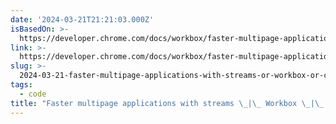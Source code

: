 ```yaml
---
date: '2024-03-21T21:21:03.000Z'
isBasedOn: >-
  https://developer.chrome.com/docs/workbox/faster-multipage-applications-with-streams
link: >-
  https://developer.chrome.com/docs/workbox/faster-multipage-applications-with-streams
slug: >-
  2024-03-21-faster-multipage-applications-with-streams-or-workbox-or-chrome-for-devel
tags:
  - code
title: "Faster multipage applications with streams \_|\_ Workbox \_|\_ Chrome for Devel"
---
```


